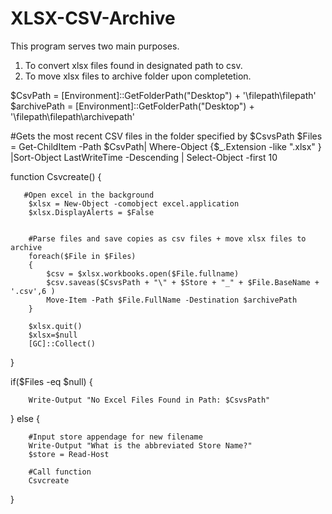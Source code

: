 # XLSX-CSV-Archive

This program serves two main purposes.
1. To convert xlsx files found in designated path to csv.
2. To move xlsx files to archive folder upon completetion. 



$CsvPath = [Environment]::GetFolderPath("Desktop") + '\filepath\filepath'
$archivePath = [Environment]::GetFolderPath("Desktop") + '\filepath\filepath\\archivepath'

#Gets the most recent CSV files in the folder specified by $CsvsPath
$Files = Get-ChildItem -Path $CsvPath| Where-Object {$_.Extension -like ".xlsx" } |Sort-Object LastWriteTime -Descending | Select-Object -first 10

function Csvcreate()
{

       #Open excel in the background
        $xlsx = New-Object -comobject excel.application
        $xlsx.DisplayAlerts = $False


        #Parse files and save copies as csv files + move xlsx files to archive
        foreach($File in $Files)
        {
            $csv = $xlsx.workbooks.open($File.fullname)
            $csv.saveas($CsvsPath + "\" + $Store + "_" + $File.BaseName + '.csv',6 )
            Move-Item -Path $File.FullName -Destination $archivePath
        }

        $xlsx.quit()
        $xlsx=$null
        [GC]::Collect()
}

if($Files -eq $null)
{

        Write-Output "No Excel Files Found in Path: $CsvsPath"
        
}
else
{

        #Input store appendage for new filename
        Write-Output "What is the abbreviated Store Name?"
        $store = Read-Host
        
        #Call function
        Csvcreate
}
